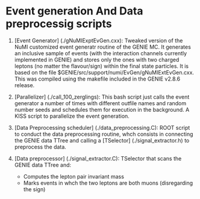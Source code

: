 # Event generation And Data preprocessig scripts

1. [Event Generator] (./gNuMIExptEvGen.cxx):
  Tweaked version of the NuMI customized event generatr routine of the GENIE MC. It generates an inclusive sample of events (with the interaction channels currently implemented in GENIE) and stores only the ones with two charged leptons (no matter the flavour/sign) within the final state particles.
  It is based on the file $GENIE/src/support/numi/EvGen/gNuMIExtEvGen.cxx. This was compiled using the makefile included in the GENIE v2.8.6 release.

2. [Parallelizer] (./call_100_zerglings):
  This bash script just calls the event generator a number of times with different outfile names and random number seeds and schedules them for execution in the background. A KISS script to parallelize the event generation.
  
3. [Data Preprocessing scheduler] (./data_preprocessing.C):
  ROOT script to conduct the data preprocessing routine, whch consists in connecting the GENIE data TTree and calling a [TSelector] (./signal_extractor.h) to preprocess the data.
  
4. [Data preprocessor]  (./signal_extractor.C):
  TSelector that scans the GENIE data TTree and:
    - Computes the lepton pair invariant mass
    - Marks events in whch the two leptons are both muons (disregarding the sign)
